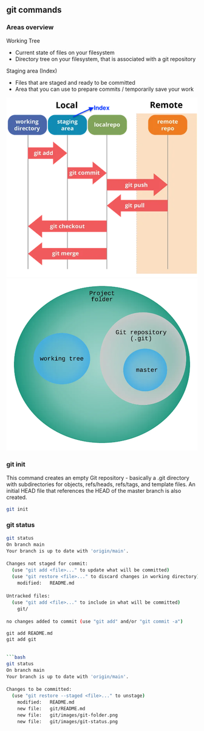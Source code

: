 ## git commands

### Areas overview

Working Tree

- Current state of files on your filesystem
- Directory tree on your filesystem, that is associated with a git repository

Staging area (Index)

- Files that are staged and ready to be committed
- Area that you can use to prepare commits / temporarily save your work

![](images/git-status.png)
![](images/git-folder.png)

### git init

This command creates an empty Git repository - basically a .git directory with subdirectories for objects, refs/heads, refs/tags, and template files. An initial HEAD file that references the HEAD of the master branch is also created.

```bash
git init
```

### git status

```bash
git status
On branch main
Your branch is up to date with 'origin/main'.

Changes not staged for commit:
  (use "git add <file>..." to update what will be committed)
  (use "git restore <file>..." to discard changes in working directory)
	modified:   README.md

Untracked files:
  (use "git add <file>..." to include in what will be committed)
	git/

no changes added to commit (use "git add" and/or "git commit -a")
```

```
git add README.md
git add git
```

````bash

```bash
git status
On branch main
Your branch is up to date with 'origin/main'.

Changes to be committed:
  (use "git restore --staged <file>..." to unstage)
	modified:   README.md
	new file:   git/README.md
	new file:   git/images/git-folder.png
	new file:   git/images/git-status.png
````

